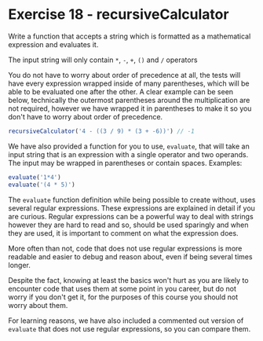 # Exercise 18 - recursiveCalculator

Write a function that accepts a string which is formatted as a mathematical expression and evaluates it.

The input string will only contain `*`, `-`, `+`, `()` and `/` operators

You do not have to worry about order of precedence at all, the tests will have every expression wrapped inside of many parentheses, which will be able to be evaluated one after the other.
A clear example can be seen below, technically the outermost parentheses around the multiplication are not required, however we have wrapped it in parentheses to make it so you don't have to worry about order of precedence.

```javascript
recursiveCalculator('4 - ((3 / 9) * (3 + -6))') // -1
```
We have also provided a function for you to use, `evaluate`, that will take an input string that is an expression with a single operator and two operands. The input may be wrapped in parentheses or contain spaces. Examples:
```javascript
evaluate('1*4')
evaluate('(4 * 5)')
```

The `evaluate` function definition while being possible to create without, uses several regular expressions.
These expressions are explained in detail if you are curious. Regular expressions can be a powerful way to deal with strings however they are hard to read and so, should be used sparingly and when they are used, it is important to comment on what the expression does. 

More often than not, code that does not use regular expressions is more readable and easier to debug and reason about, even if being several times longer.

Despite the fact, knowing at least the basics won't hurt as you are likely to encounter code that uses them at some point in you career, but do not worry if you don't get it, for the purposes of this course you should not worry about them.

For learning reasons, we have also included a commented out version of `evaluate` that does not use regular expressions, so you can compare them.
